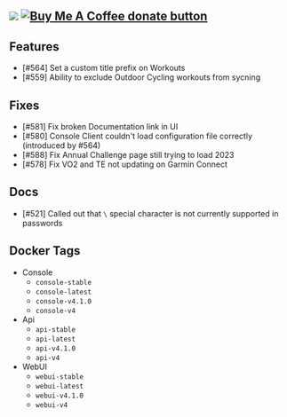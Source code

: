 [![](https://img.shields.io/static/v1?label=Sponsor&message=%E2%9D%A4&logo=GitHub&color=%23fe8e86)](https://github.com/sponsors/philosowaffle) <span class="badge-buymeacoffee"><a href="https://www.buymeacoffee.com/philosowaffle" title="Donate to this project using Buy Me A Coffee"><img src="https://img.shields.io/badge/buy%20me%20a%20coffee-donate-yellow.svg" alt="Buy Me A Coffee donate button" /></a></span>
---

## Features

- [#564] Set a custom title prefix on Workouts
- [#559] Ability to exclude Outdoor Cycling workouts from sycning

## Fixes

- [#581] Fix broken Documentation link in UI
- [#580] Console Client couldn't load configuration file correctly (introduced by #564)
- [#588] Fix Annual Challenge page still trying to load 2023
- [#578] Fix VO2 and TE not updating on Garmin Connect

## Docs

- [#521] Called out that `\` special character is not currently supported in passwords

## Docker Tags

- Console
    - `console-stable`
    - `console-latest`
    - `console-v4.1.0`
    - `console-v4`
- Api
    - `api-stable`
    - `api-latest`
    - `api-v4.1.0`
    - `api-v4`
- WebUI
    - `webui-stable`
    - `webui-latest`
    - `webui-v4.1.0`
    - `webui-v4`
